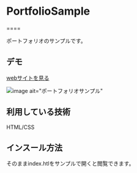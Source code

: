 # PortfolioSample
====

ポートフォリオのサンプルです。

## デモ
[webサイトを見る](https://shodo-tsuki-jp-portfolio.herokuapp.com/)

![image ait="ポートフォリオサンプル"](https://user-images.githubusercontent.com/85379173/121284132-4856a200-c917-11eb-9f80-9d001421e4e4.png)

## 利用している技術
HTML/CSS

## インスール方法
そのままindex.htlをサンプルで開くと閲覧できます。


